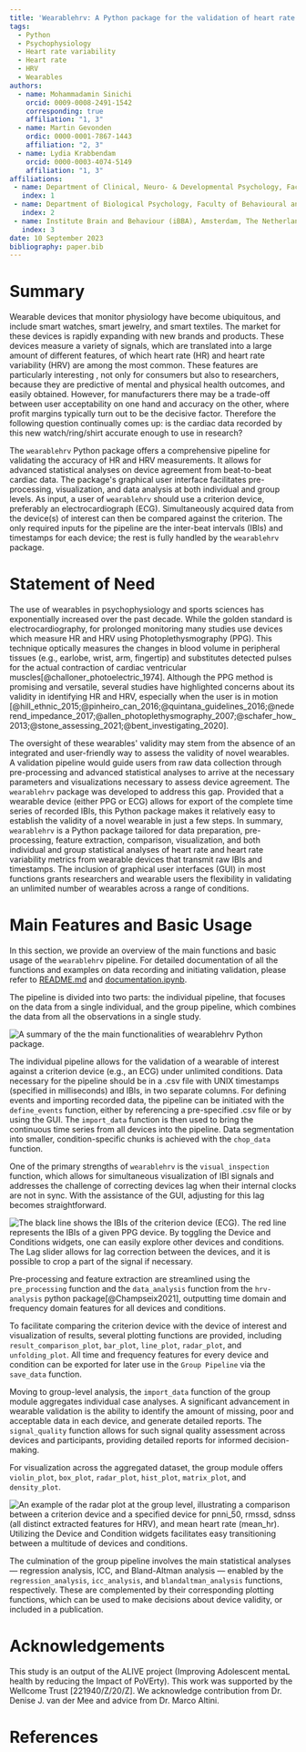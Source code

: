 ```yaml
---
title: 'Wearablehrv: A Python package for the validation of heart rate and heart rate variability in wearables'
tags:
  - Python
  - Psychophysiology
  - Heart rate variability
  - Heart rate
  - HRV
  - Wearables
authors:
  - name: Mohammadamin Sinichi
    orcid: 0009-0008-2491-1542
    corresponding: true
    affiliation: "1, 3"
  - name: Martin Gevonden
    ordic: 0000-0001-7867-1443
    affiliation: "2, 3"
  - name: Lydia Krabbendam
    orcid: 0000-0003-4074-5149
    affiliation: "1, 3"
affiliations:
 - name: Department of Clinical, Neuro- & Developmental Psychology, Faculty of Behavioural and Movement Sciences, Vrije Universiteit Amsterdam, The Netherlands
   index: 1
 - name: Department of Biological Psychology, Faculty of Behavioural and Movement Sciences, Vrije Universiteit Amsterdam, The Netherlands
   index: 2
 - name: Institute Brain and Behaviour (iBBA), Amsterdam, The Netherlands
   index: 3
date: 10 September 2023
bibliography: paper.bib
---
```

# Summary

Wearable devices that monitor physiology have become ubiquitous, and include smart watches, smart jewelry, and smart textiles. The market for these devices is rapidly expanding with new brands and products. These devices measure a variety of signals, which are translated into a large amount of different features, of which heart rate (HR) and heart rate variability (HRV) are among the most common. These features are particularly interesting , not only for consumers but also to researchers, because they are predictive of mental and physical health outcomes, and easily obtained. However, for manufacturers there may be a trade-off between user acceptability on one hand and accuracy on the other, where profit margins typically turn out to be the decisive factor. Therefore the following question continually comes up: is the cardiac data recorded by this new watch/ring/shirt accurate enough to use in research?

The `wearablehrv` Python package offers a comprehensive pipeline for validating the accuracy of HR and HRV measurements. It allows for advanced statistical analyses on device agreement from beat-to-beat cardiac data. The package's graphical user interface facilitates pre-processing, visualization, and data analysis at both individual and group levels. As input, a user of `wearablehrv` should use a criterion device, preferably an electrocardiograph (ECG). Simultaneously acquired data from the device(s) of interest can then be compared against the criterion. The only required inputs for the pipeline are the inter-beat intervals (IBIs) and timestamps for each device; the rest is fully handled by the `wearablehrv` package.

# Statement of Need

The use of wearables in psychophysiology and sports sciences has exponentially increased over the past decade. While the golden standard is electrocardiography, for prolonged monitoring many studies use  devices which measure HR and HRV using Photoplethysmography (PPG). This technique optically measures the changes in blood volume in peripheral tissues (e.g., earlobe, wrist, arm, fingertip) and substitutes detected pulses for the actual contraction of cardiac ventricular muscles[@challoner_photoelectric_1974]. Although the PPG method is promising and versatile, several studies have highlighted concerns about its validity in identifying HR and HRV, especially when the user is in motion [@hill_ethnic_2015;@pinheiro_can_2016;@quintana_guidelines_2016;@nederend_impedance_2017;@allen_photoplethysmography_2007;@schafer_how_2013;@stone_assessing_2021;@bent_investigating_2020].

The oversight of these wearables' validity may stem from the absence of an integrated and user-friendly way to assess the validity of novel wearables. A validation pipeline would guide users from raw data collection through pre-processing and advanced statistical analyses to arrive at the necessary parameters and visualizations necessary to assess device agreement. The `wearablehrv` package was developed to address this gap. Provided that a wearable device (either PPG or ECG) allows for export of the complete time series of recorded IBIs, this Python package makes it relatively easy to establish the validity of a novel wearable in just a few steps. In summary, `wearablehrv` is a Python package tailored for data preparation, pre-processing, feature extraction, comparison, visualization, and both individual and group statistical analyses of heart rate and heart rate variability metrics from wearable devices that transmit raw IBIs and timestamps. The inclusion of graphical user interfaces (GUI) in most functions grants researchers and wearable users the flexibility in validating an unlimited number of wearables across a range of conditions.

# Main Features and Basic Usage

In this section, we provide an overview of the main functions and basic usage of the `wearablehrv` pipeline. For detailed documentation of all the functions and examples on data recording and initiating validation, please refer to [README.md](https://github.com/Aminsinichi/wearable-hrv/blob/master/README.md) and [documentation.ipynb](https://github.com/Aminsinichi/wearable-hrv/blob/master/notebooks/documentation.ipynb).

The pipeline is divided into two parts: the individual pipeline, that focuses on the data from a single individual, and the group pipeline, which combines the data from all the observations in a single study.

![A summary of the the main functionalities of wearablehrv Python package.](main_plot.png)

The individual pipeline allows for the validation of a wearable of interest against a criterion device (e.g., an ECG) under unlimited conditions. Data necessary for the pipeline should be in a .csv file with UNIX timestamps (specified in milliseconds) and IBIs, in two separate columns. For defining events and importing recorded data, the pipeline can be initiated with the `define_events` function, either by referencing a pre-specified .csv file or by using the GUI. The `import_data` function is then used to bring the continuous time series from all devices into the pipeline. Data segmentation into smaller, condition-specific chunks is achieved with the `chop_data` function.

One of the primary strengths of `wearablehrv` is the `visual_inspection` function, which allows for simultaneous visualization of IBI signals and addresses the challenge of correcting devices lag when their internal clocks are not in sync. With the assistance of the GUI, adjusting for this lag becomes straightforward.

![The black line shows the IBIs of the criterion device (ECG). The red line represents the IBIs of a given PPG device. By toggling the `Device` and `Conditions` widgets, one can easily explore other devices and conditions. The `Lag` slider allows for lag correction between the devices, and it is possible to crop a part of the signal if necessary.](visual_inspection.png)

Pre-processing and feature extraction are streamlined using the `pre_processing` function and the `data_analysis` function from the `hrv-analysis` python package[@Champseix2021], outputting time domain and frequency domain features for all devices and conditions.

To facilitate comparing the criterion device with the device of interest and visualization of results, several plotting functions are provided, including `result_comparison_plot`, `bar_plot`, `line_plot`, `radar_plot`, and `unfolding_plot`. All time and frequency features for every device and condition can be exported for later use in the `Group Pipeline` via the `save_data` function.

Moving to group-level analysis, the `import_data` function of the group module aggregates individual case analyses. A significant advancement in wearable validation is the ability to identify the amount of missing, poor and acceptable data in each device, and generate detailed reports. The `signal_quality` function allows for such signal quality assessment across devices and participants, providing detailed reports for informed decision-making.

For visualization across the aggregated dataset, the group module offers `violin_plot`, `box_plot`, `radar_plot`, `hist_plot`, `matrix_plot`, and `density_plot`.

![An example of the radar plot at the group level, illustrating a comparison between a criterion device and a specified device for `pnni_50`, `rmssd`, `sdnss` (all distinct extracted features for HRV), and mean heart rate (`mean_hr`). Utilizing the `Device` and `Condition` widgets facilitates easy transitioning between a multitude of devices and conditions.](radar_plot.png)

The culmination of the group pipeline involves the main statistical analyses — regression analysis, ICC, and Bland-Altman analysis — enabled by the `regression_analysis`, `icc_analysis`, and `blandaltman_analysis` functions, respectively. These are complemented by their corresponding plotting functions, which can be used to make decisions about device validity, or included in a publication.

# Acknowledgements

This study is an output of the ALIVE project (Improving Adolescent mentaL health by reducing the Impact of PoVErty). This work was supported by the Wellcome Trust [221940/Z/20/Z]. We acknowledge contribution from Dr. Denise J. van der Mee and advice from Dr. Marco Altini.

# References
